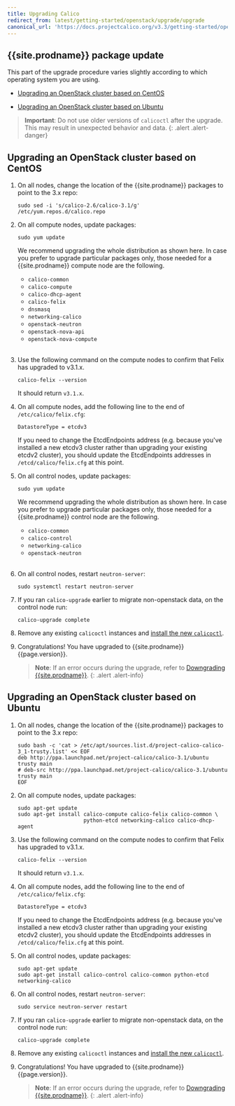 ```yaml
---
title: Upgrading Calico
redirect_from: latest/getting-started/openstack/upgrade/upgrade
canonical_url: 'https://docs.projectcalico.org/v3.3/getting-started/openstack/upgrade/upgrade'
---
```


## {{site.prodname}} package update

This part of the upgrade procedure varies slightly according to which operating system you are using.  

- [Upgrading an OpenStack cluster based on CentOS](#upgrading-an-openstack-cluster-based-on-centos)

- [Upgrading an OpenStack cluster based on Ubuntu](#upgrading-an-openstack-cluster-based-on-ubuntu)

> **Important**: Do not use older versions of `calicoctl` after the upgrade.
> This may result in unexpected behavior and data.
{: .alert .alert-danger}


## Upgrading an OpenStack cluster based on CentOS

1. On all nodes, change the location of the {{site.prodname}} packages to point to the 3.x repo:

   ```
   sudo sed -i 's/calico-2.6/calico-3.1/g' /etc/yum.repos.d/calico.repo
   ```

1. On all compute nodes, update packages:
   ```
   sudo yum update
   ```
   We recommend upgrading the whole distribution as shown here. In case you prefer to upgrade particular packages only, those needed for a {{site.prodname}} compute node are the following.
   - `calico-common`
   - `calico-compute`
   - `calico-dhcp-agent`
   - `calico-felix`
   - `dnsmasq`
   - `networking-calico`
   - `openstack-neutron`
   - `openstack-nova-api`
   - `openstack-nova-compute`
<br><br>

1. Use the following command on the compute nodes to confirm that Felix has upgraded to v3.1.x.
   ```
   calico-felix --version
   ```
   It should return `v3.1.x`.

1. On all compute nodes, add the following line to the end of `/etc/calico/felix.cfg`:
   ```
   DatastoreType = etcdv3
   ```
   If you need to change the EtcdEndpoints address (e.g. because you've installed a new etcdv3 cluster
   rather than upgrading your existing etcdv2 cluster), you should update the EtcdEndpoints addresses
   in `/etcd/calico/felix.cfg` at this point.

1. On all control nodes, update packages:
   ```
   sudo yum update
   ```
   We recommend upgrading the whole distribution as shown here. In case you prefer to upgrade particular packages only, those needed for a {{site.prodname}} control node are the following.
   - `calico-common`
   - `calico-control`
   - `networking-calico`
   - `openstack-neutron`
<br><br>

1. On all control nodes, restart `neutron-server`:
   ```
   sudo systemctl restart neutron-server
   ```

1. If you ran `calico-upgrade` earlier to migrate non-openstack data, on the control node run:
   ```
   calico-upgrade complete
   ```

1. Remove any existing `calicoctl` instances and [install the new `calicoctl`](/{{page.version}}/usage/calicoctl/install).

1. Congratulations! You have upgraded to {{site.prodname}} {{page.version}}.

   > **Note**: If an error occurs during the upgrade, refer to
   > [Downgrading {{site.prodname}}](/{{page.version}}/getting-started/openstack/upgrade/downgrade).
   {: .alert .alert-info}

## Upgrading an OpenStack cluster based on Ubuntu
1. On all nodes, change the location of the {{site.prodname}} packages to point to the 3.x repo:

   ```
   sudo bash -c 'cat > /etc/apt/sources.list.d/project-calico-calico-3_1-trusty.list' << EOF
   deb http://ppa.launchpad.net/project-calico/calico-3.1/ubuntu trusty main
   # deb-src http://ppa.launchpad.net/project-calico/calico-3.1/ubuntu trusty main
   EOF
   ```

1. On all compute nodes, update packages:
   ```
   sudo apt-get update
   sudo apt-get install calico-compute calico-felix calico-common \
                        python-etcd networking-calico calico-dhcp-agent

   ```

1. Use the following command on the compute nodes to confirm that Felix has upgraded to v3.1.x.
   ```
   calico-felix --version
   ```

   It should return `v3.1.x`.

1. On all compute nodes, add the following line to the end of `/etc/calico/felix.cfg`:
   ```
   DatastoreType = etcdv3
   ```
   If you need to change the EtcdEndpoints address (e.g. because you've installed a new etcdv3 cluster
   rather than upgrading your existing etcdv2 cluster), you should update the EtcdEndpoints addresses
   in `/etcd/calico/felix.cfg` at this point.

1. On all control nodes, update packages:
   ```
   sudo apt-get update
   sudo apt-get install calico-control calico-common python-etcd networking-calico
   ```

1. On all control nodes, restart `neutron-server`:
   ```
   sudo service neutron-server restart
   ```

1. If you ran `calico-upgrade` earlier to migrate non-openstack data, on the control node run:
   ```
   calico-upgrade complete
   ```

1. Remove any existing `calicoctl` instances and [install the new `calicoctl`](/{{page.version}}/usage/calicoctl/install).

1. Congratulations! You have upgraded to {{site.prodname}} {{page.version}}.

   > **Note**: If an error occurs during the upgrade, refer to
   > [Downgrading {{site.prodname}}](/{{page.version}}/getting-started/openstack/upgrade/downgrade).
   {: .alert .alert-info}
